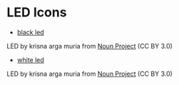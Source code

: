 

# LED Icons

* [black led](https://thenounproject.com/icon/led-7037426/)

LED by krisna arga muria from <a href="https://thenounproject.com/browse/icons/term/led/" target="_blank" title="LED Icons">Noun Project</a> (CC BY 3.0)

* [white led](https://thenounproject.com/icon/led-7037446/)

LED by krisna arga muria from <a href="https://thenounproject.com/browse/icons/term/led/" target="_blank" title="LED Icons">Noun Project</a> (CC BY 3.0)


